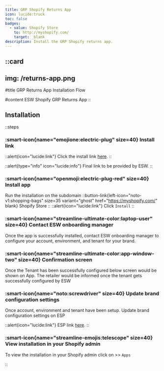 ```yaml
---
title: GRP Shopify Returns App
icon: lucide:truck
toc: false
badges:
  - value: Shopify Store
    to: http://myshopify.com/
    target: _blank
description: Install the GRP Shopify returns app.
---
```


::card
---
img: /returns-app.png
---
#title
GRP Returns App Installation Flow

#content
ESW Shopify GRP Returns App
::


## Installation

::steps
### :smart-icon{name="emojione:electric-plug" size=40} Install link

::alert{icon="lucide:link"}
Click the install link <a href="https://apps.shopify.com/esw-card-payments" target="_blank" rel="noopener noreferrer">here</a>.
::

::alert{type="info" icon="lucide:info"}
  Final link to be provided by ESW.
::


### :smart-icon{name="openmoji:electric-plug-red" size=40} Install app

Run the installation on the subdomain 
::button-link{left-icon="noto-v1:shopping-bags" size=35 variant="ghost" href="https://myshopify.com/" blank}
  Shopify Store
::
::alert{icon="lucide:link"}
Click `Install`
::

### :smart-icon{name="streamline-ultimate-color:laptop-user" size=40} Contact ESW onboarding manager

Once the app is successfully installed, contact ESW onboarding manager to 
configure your account, environment, and tenant for your brand. 

### :smart-icon{name="streamline-ultimate-color:app-window-two" size=40} Confirmation screen

Once the Tenant has been successfully configured below screen would be 
shown on App. The retailer would be informed once the tenant gets successfully 
configured by ESW

### :smart-icon{name="noto:screwdriver" size=40} Update brand configuration settings

Once account, environment and tenant have been setup. Update brand configuration 
settings on ESP

::alert{icon="lucide:link"}
ESP link <a href="https://esp.eshopworld.com/partnership/partnerships" target="_blank" rel="noopener noreferrer">here</a>.
::

### :smart-icon{name="streamline-emojis:telescope" size=40} View installation in your Shopify admin

To view the installation in your Shopify admin click on >> `Apps`




::
